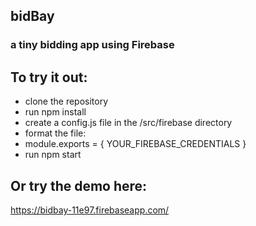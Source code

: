 ## bidBay
### a tiny bidding app using Firebase

## To try it out:

 - clone the repository
 - run npm install
 - create a config.js file in the /src/firebase directory
 - format the file: 
  - module.exports = {
      YOUR_FIREBASE_CREDENTIALS
    } 
 - run npm start


## Or try the demo here:
https://bidbay-11e97.firebaseapp.com/
